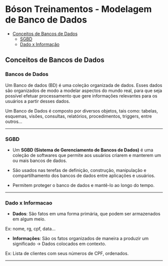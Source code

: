 # Bóson Treinamentos - Modelagem de Banco de Dados

- [Conceitos de Bancos de Dados](#conceitos-de-bancos-de-dados)
  - [SGBD](#sgbd)
  - [Dado x Informação](#dado-x-informacao)

## Conceitos de Bancos de Dados

### Bancos de Dados

Um Banco de dados (BD) é uma coleção organizada de dados. Esses dados são organizados de modo a modelar aspectos do mundo real, para que seja possível efetuar processamento que gere informaçôes relevantes para os usuários a partir desses dados.

Um Banco de Dados é composto por diversos objetos, tais como: tabelas, esquemas, visôes, consultas, relatórios, procedimentos, triggers, entre outros...

---

### SGBD

- Um **SGBD (Sistema de Gerenciamento de Bancos de Dados)** é uma coleção de softwares que permite aos usuários criarem e manterem um ou mais bancos de dados.

- São usados nas terefas de definição, construção, manipulação e compartilhamento dos bancos de dados entre aplicações e usuários.

- Permitem proteger o banco de dados e mantê-lo ao longo do tempo.

---

### Dado x Informacao

- **Dados**: São fatos em uma forma primária, que podem ser armazenados em algum meio.

Ex: nome, rg, cpf, data...

- **Informaçôes**: São os fatos organizados de maneira a produzir um significado -> Dados colocados em contexto.

Ex: Lista de clientes com seus números de CPF, ordenados.

---
